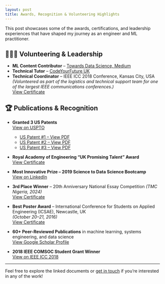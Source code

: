 ```yaml
---
layout: post
title: Awards, Recognition & Volunteering Highlights
---
```


This post showcases some of the awards, certifications, and leadership experiences that have shaped my journey as an engineer and ML practitioner.

## 🧑‍🤝‍🧑 Volunteering & Leadership

- **ML Content Contributor** – <a href="https://medium.com/@koakande" target="_blank">Towards Data Science, Medium</a>  
- **Technical Tutor** – <a href="https://codeyourfuture.io/" target="_blank">CodeYourFuture UK</a>  
- **Technical Coordinator** – IEEE ICC 2018 Conference, Kansas City, USA  
  *(Volunteered as part of the logistics and technical support team for one of the largest IEEE communications conferences.)*  
  <a href="https://kbakande.github.io/assets/docs/icc2018_technical_coordination.pdf" target="_blank">View Certificate</a>

## 🏆 Publications & Recognition

- **Granted 3 US Patents**  
  <a href="https://uspto.report/company/Akande-Kabiru" target="_blank">View on USPTO</a>  
  <ul>
    <li><a href="https://kbakande.github.io/assets/docs/us_patent_1.pdf" target="_blank">US Patent #1 – View PDF</a></li>
    <li><a href="https://kbakande.github.io/assets/docs/us_patent_2.pdf" target="_blank">US Patent #2 – View PDF</a></li>
    <li><a href="https://kbakande.github.io/assets/docs/us_patent_3.pdf" target="_blank">US Patent #3 – View PDF</a></li>
  </ul>

- **Royal Academy of Engineering “UK Promising Talent” Award**  
  <a href="https://kbakande.github.io/assets/images/rae_global_talent.png" target="_blank">View Certificate</a>

- **Most Innovative Prize – 2019 Science to Data Science Bootcamp**  
  <a href="https://www.linkedin.com/in/koakande/details/recommendations" target="_blank">View on LinkedIn</a>

- **3rd Place Winner** – 20th Anniversary National Essay Competition *(TMC Nigeria, 2024)*  
  <a href="https://kbakande.github.io/assets/docs/tmc_essay_award.pdf" target="_blank">View Certificate</a>

- **Best Poster Award** – International Conference for Students on Applied Engineering (ICSAE), Newcastle, UK  
  *(October 20–21, 2016)*  
  <a href="https://kbakande.github.io/assets/docs/icsae_best_poster_award.pdf" target="_blank">View Certificate</a>

- **60+ Peer-Reviewed Publications** in machine learning, systems engineering, and data science  
  <a href="https://scholar.google.co.uk/citations?user=PiWvuqYAAAAJ&hl=en" target="_blank">View Google Scholar Profile</a>

- **2018 IEEE COMSOC Student Grant Winner**  
  <a href="https://icc2018.ieee-icc.org/authors/student-travel-grants.html#comsoc" target="_blank">View on IEEE ICC 2018</a>

---

Feel free to explore the linked documents or <a href="https://www.linkedin.com/in/koakande" target="_blank">get in touch</a> if you’re interested in any of the work!
